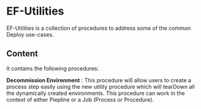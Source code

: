 # EF-Utilities

EF-Utilities is a collection of procedures to address some of the common Deploy use-cases.

## Content

It contains the following procedures:

**Decommission Environment**
 : This procedure will allow users to create a process step easily using the new utility procedure which will tearDown all the dynamically created environments. This procedure can work in the context of either Piepline or a Job (Process or Procedure).
